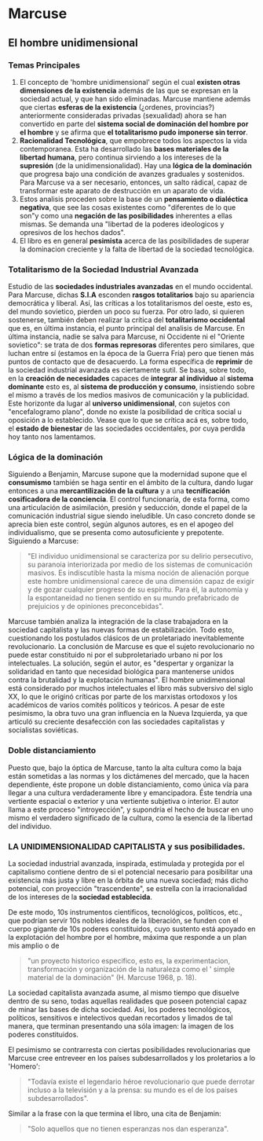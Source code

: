 # Marcuse 

## El hombre unidimensional

### Temas Principales

1. El concepto de 'hombre unidimensional' según el cual __existen otras dimensiones de la existencia__ además de las que se expresan en la sociedad actual, y que han sido eliminadas. Marcuse mantiene además que ciertas __esferas de la existencia__ (¿ordenes, provincias?) anteriormente consideradas privadas (sexualidad) ahora se han convertido en parte del __sistema social de dominación del hombre por el hombre__ y se afirma que __el totalitarismo pudo imponerse sin terror__. 
2. __Racionalidad Tecnológica__, que empobrece todos los aspectos la vida contemporanea. Esta ha desarrollado las __bases materiales de la libertad humana__, pero continua sirviendo a los intereses de la __supresión__ (de la unidimensionalidad). Hay una __lógica de la dominación__ que progresa bajo una condición de avanzes graduales y sostenidos. Para Marcuse va a ser necesario, entonces, un salto rádical, capaz de transformar este aparato de destrucción en un aparato de vida. 
3. Estos analisis proceden sobre la base de un __pensamiento o dialéctica negativa__, que see las cosas existentes como "diferentes de lo que son"y como una __negación de las posibilidades__ inherentes a ellas mismas. Se demanda una "libertad de la poderes ideologicos y opresivos de los hechos dados". 
4. El libro es en general __pesimista__ acerca de las posibilidades de superar la dominacion creciente y la falta de libertad de la sociedad tecnológica. 

### Totalitarismo de la Sociedad Industrial Avanzada

Estudio de las __sociedades industriales avanzadas__ en el mundo occidental. Para Marcuse, dichas __S.I.A__ esconden __rasgos totalitarios__ bajo su apariencia democrática y liberal. Así, las críticas a los totalitarismos del oeste, esto es, del mundo sovietico, pierden un poco su fuerza. Por otro lado, si quieren sostenerse, también deben realizar la crítica del __totalitarismo occidental__ que es, en última instancia, el punto principal del analisis de Marcuse. En última instancia, nadie se salva para Marcuse, ni Occidente ni el "Oriente sovietico": se trata de dos __formas represoras__ diferentes pero similares, que luchan entre sí (estamos en la época de la Guerra Fría) pero que tienen más puntos de contacto que de desacuerdo. 
La forma específica de __reprimir__ de la sociedad industrial avanzada es ciertamente sutil. Se basa, sobre todo, en la __creación de necesidades__ capaces de __integrar al individuo__ al __sistema dominante__ esto es, al __sistema de producción y consumo__, insistiendo sobre el mismo a través de los medios masivos de comunicación y la publicidad. Este horizonte da lugar al __universo unidimensional__, con sujetos con "encefalogramo plano", donde no existe la posibilidad de crítica social u oposición a lo establecido. Vease que lo que se crítica acá es, sobre todo, el __estado de bienestar__ de las sociedades occidentales, por cuya perdida hoy tanto nos lamentamos.

### Lógica de la dominación

Siguiendo a Benjamin, Marcuse supone que la modernidad supone que el __consumismo__ también se haga sentir en el ámbito de la cultura, dando lugar entonces a una __mercantilización de la cultura__ y a una __tecnificación cosificadora de la conciencia__. 
El control funcionaría, de esta forma, como una articulación de asimilación, presión y seducción, donde el papel de la comunicación industrial sigue siendo ineludible. Un caso concreto donde se aprecia bien este control, según algunos autores, es en el apogeo del individualismo, que se presenta como autosuficiente y prepotente. Siguiendo a Marcuse:

>"El individuo unidimensional se caracteriza por su delirio persecutivo, su paranoia interiorizada por medio de los sistemas de comunicación masivos. Es indiscutible hasta la misma noción de alienación porque este hombre unidimensional carece de una dimensión capaz de exigir y de gozar cualquier progreso de su espíritu. Para él, la autonomía y la espontaneidad no tienen sentido en su mundo prefabricado de prejuicios y de opiniones preconcebidas".

Marcuse también analiza la integración de la clase trabajadora en la sociedad capitalista y las nuevas formas de estabilización. Todo esto, cuestionando los postulados clásicos de un proletariado inevitablemente revolucionario. La conclusión de Marcuse es que el sujeto revolucionario no puede estar constituido ni por el subproletariado urbano ni por los intelectuales. La solución, según el autor, es "despertar y organizar la solidaridad en tanto que necesidad biológica para mantenerse unidos contra la brutalidad y la explotación humanas". El hombre unidimensional está considerado por muchos intelectuales el libro más subversivo del siglo XX, lo que le originó críticas por parte de los marxistas ortodoxos y los académicos de varios comités políticos y teóricos. A pesar de este pesimismo, la obra tuvo una gran influencia en la Nueva Izquierda, ya que articuló su creciente desafección con las sociedades capitalistas y socialistas soviéticas.

### Doble distanciamiento

Puesto que, bajo la óptica de Marcuse, tanto la alta cultura como la baja están sometidas a las normas y los dictámenes del mercado, que la hacen dependiente, éste propone un doble distanciamiento, como única vía para llegar a una cultura verdaderamente libre y emancipadora. Éste tendría una vertiente espacial o exterior y una vertiente subjetiva o interior. El autor llama a este proceso "introyección", y supondría el hecho de buscar en uno mismo el verdadero significado de la cultura, como la esencia de la libertad del individuo.

### LA UNIDIMENSIONALIDAD CAPITALISTA y sus posibilidades. 

La sociedad industrial avanzada, inspirada, estimulada y protegida por el capitalismo contiene dentro de si el potencial necesario para posibilitar una existencia más justa y libre en la órbita de una nueva sociedad; más dicho potencial, con proyección "trascendente", se estrella con la irracionalidad de los intereses de la __sociedad establecida__. 

De este modo, 10s instrumentos cientificos, tecnológicos, políticos, etc., que podrían servir 10s nobles ideales de la liberación, se funden con el cuerpo gigante de 10s poderes constituidos, cuyo sustento está apoyado en la explotación del hombre por el hombre, máxima que responde a un plan mis amplio o de 

>"un proyecto historico especifico, esto es, la experimentacion, transformación y organización de la naturaleza como el ' simple material de la dominación" (H. Marcuse 1968, p. 18). 

La sociedad capitalista avanzada asume, al mismo tiempo que disuelve dentro de su seno, todas aquellas realidades que poseen potencial capaz de minar las bases de dicha sociedad. Asi, los poderes tecnológicos, políticos, sensitivos e intelectivos quedan recortados y limados de tal manera, que terminan presentando una sóla imagen: la imagen de los poderes constituidos. 

El pesimismo se contrarresta con ciertas posibilidades revolucionarias que Marcuse cree entreveer en los países subdesarrollados y los proletarios a lo 'Homero':

>"Todavía existe el legendario héroe revolucionario que puede derrotar incluso a la televisión y a la prensa: su mundo es el de los países subdesarrollados". 

Similar a la frase con la que termina el libro, una cita de Benjamin:

>"Solo aquellos que no tienen esperanzas nos dan esperanza".  